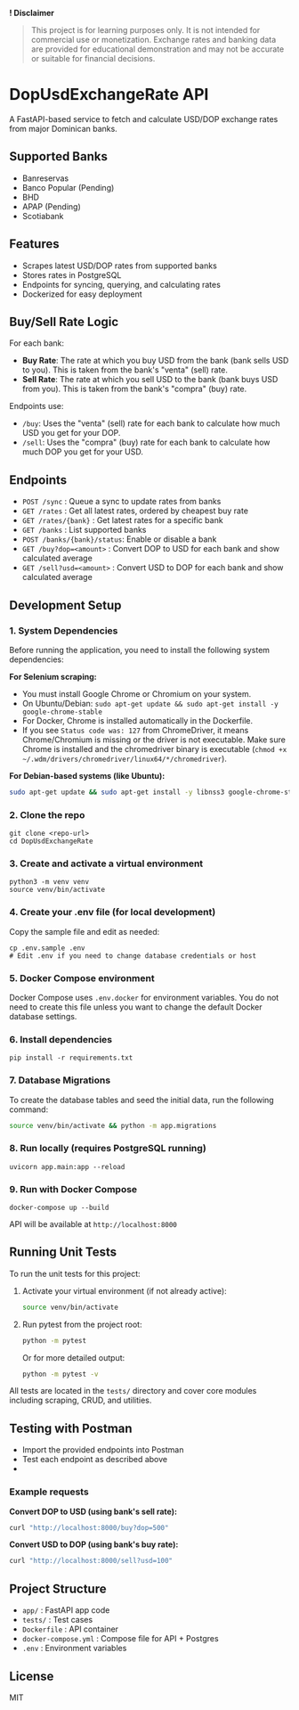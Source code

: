 **! Disclaimer**
> This project is for learning purposes only. It is not intended for commercial use or monetization. Exchange rates and banking data are provided for educational demonstration and may not be accurate or suitable for financial decisions.
# DopUsdExchangeRate API

A FastAPI-based service to fetch and calculate USD/DOP exchange rates from major Dominican banks.

## Supported Banks
- Banreservas
- Banco Popular (Pending)
- BHD
- APAP (Pending)
- Scotiabank

## Features
- Scrapes latest USD/DOP rates from supported banks
- Stores rates in PostgreSQL
- Endpoints for syncing, querying, and calculating rates
- Dockerized for easy deployment

## Buy/Sell Rate Logic
For each bank:
- **Buy Rate**: The rate at which you buy USD from the bank (bank sells USD to you). This is taken from the bank's "venta" (sell) rate.
- **Sell Rate**: The rate at which you sell USD to the bank (bank buys USD from you). This is taken from the bank's "compra" (buy) rate.

Endpoints use:
- `/buy`: Uses the "venta" (sell) rate for each bank to calculate how much USD you get for your DOP.
- `/sell`: Uses the "compra" (buy) rate for each bank to calculate how much DOP you get for your USD.

## Endpoints
 - `POST /sync` : Queue a sync to update rates from banks
 - `GET /rates` : Get all latest rates, ordered by cheapest buy rate
 - `GET /rates/{bank}` : Get latest rates for a specific bank
 - `GET /banks` : List supported banks
 - `POST /banks/{bank}/status`: Enable or disable a bank
 - `GET /buy?dop=<amount>` : Convert DOP to USD for each bank and show calculated average
 - `GET /sell?usd=<amount>` : Convert USD to DOP for each bank and show calculated average

## Development Setup

### 1. System Dependencies

Before running the application, you need to install the following system dependencies:

**For Selenium scraping:**
- You must install Google Chrome or Chromium on your system.
- On Ubuntu/Debian: `sudo apt-get update && sudo apt-get install -y google-chrome-stable`
- For Docker, Chrome is installed automatically in the Dockerfile.
- If you see `Status code was: 127` from ChromeDriver, it means Chrome/Chromium is missing or the driver is not executable. Make sure Chrome is installed and the chromedriver binary is executable (`chmod +x ~/.wdm/drivers/chromedriver/linux64/*/chromedriver`).

**For Debian-based systems (like Ubuntu):**
```bash
sudo apt-get update && sudo apt-get install -y libnss3 google-chrome-stable
```

### 2. Clone the repo
```
git clone <repo-url>
cd DopUsdExchangeRate
```


### 3. Create and activate a virtual environment
```
python3 -m venv venv
source venv/bin/activate
```


### 4. Create your .env file (for local development)
Copy the sample file and edit as needed:
```
cp .env.sample .env
# Edit .env if you need to change database credentials or host
```

### 5. Docker Compose environment
Docker Compose uses `.env.docker` for environment variables. You do not need to create this file unless you want to change the default Docker database settings.

### 6. Install dependencies
```
pip install -r requirements.txt
```

### 7. Database Migrations

To create the database tables and seed the initial data, run the following command:
```bash
source venv/bin/activate && python -m app.migrations
```

### 8. Run locally (requires PostgreSQL running)
```
uvicorn app.main:app --reload
```

### 9. Run with Docker Compose
```
docker-compose up --build
```

API will be available at `http://localhost:8000`

## Running Unit Tests

To run the unit tests for this project:

1. Activate your virtual environment (if not already active):
   ```bash
   source venv/bin/activate
   ```
2. Run pytest from the project root:
   ```bash
   python -m pytest
   ```
   Or for more detailed output:
   ```bash
   python -m pytest -v
   ```

All tests are located in the `tests/` directory and cover core modules including scraping, CRUD, and utilities.

## Testing with Postman
- Import the provided endpoints into Postman
- Test each endpoint as described above
-
### Example requests


**Convert DOP to USD (using bank's sell rate):**
```bash
curl "http://localhost:8000/buy?dop=500"
```

**Convert USD to DOP (using bank's buy rate):**
```bash
curl "http://localhost:8000/sell?usd=100"
```

## Project Structure
- `app/` : FastAPI app code
- `tests/` : Test cases
- `Dockerfile` : API container
- `docker-compose.yml` : Compose file for API + Postgres
- `.env` : Environment variables

## License
MIT